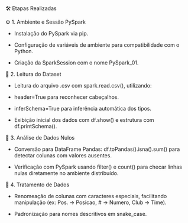 
🛠️ Etapas Realizadas

⚙️ 1. Ambiente e Sessão PySpark

* Instalação do PySpark via pip.

* Configuração de variáveis de ambiente para compatibilidade com o Python.

* Criação da SparkSession com o nome PySpark_01.


📂 2. Leitura do Dataset

* Leitura do arquivo .csv com spark.read.csv(), utilizando:

* header=True para reconhecer cabeçalhos.

* inferSchema=True para inferência automática dos tipos.

* Exibição inicial dos dados com df.show() e estrutura com df.printSchema().


🧪 3. Análise de Dados Nulos

* Conversão para DataFrame Pandas: df.toPandas().isna().sum() para detectar colunas com valores ausentes.

* Verificação com PySpark usando filter() e count() para checar linhas nulas diretamente no ambiente distribuído.


🧹 4. Tratamento de Dados
* Renomeação de colunas com caracteres especiais, facilitando manipulação (ex: Pos. → Posicao, # → Numero, Club → Time).

* Padronização para nomes descritivos em snake_case.

